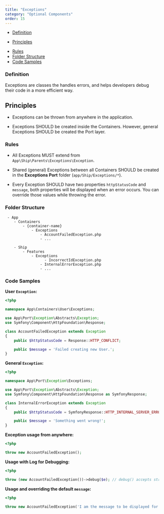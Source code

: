 ```yaml
---
title: "Exceptions"
category: "Optional Components"
order: 15
---
```


* [Definition](#definition)
- [Principles](#principles)
* [Rules](#rules)
* [Folder Structure](#folder-structure)
* [Code Samples](#code-samples)


<a name="definition"></a>
### Definition

Exceptions are classes the handles errors, and helps developers debug their code in a more efficient way.

<a name="principles"></a>

## Principles

- Exceptions can be thrown from anywhere in the application.

- Exceptions SHOULD be created inside the Containers. However, general Exceptions SHOULD be created the Port layer.

<a name="rules"></a>

### Rules

- All Exceptions MUST extend from `App\Ship\Parents\Exceptions\Exception`.

- Shared (general) Exceptions between all Containers SHOULD be created in the **Exceptions Port** folder (`app/Ship/Exceptions/*`).

- Every Exception SHOULD have two properties `httpStatusCode` and `message`, both properties will be displayed when an error occurs. You can override those values while throwing the error.

<a name="folder-structure"></a>

### Folder Structure

```
 - App
    - Containers
        - {container-name}
            - Exceptions
                - AccountFailedException.php
                - ...

    - Ship
        - Features
            - Exceptions
                  - IncorrectIdException.php
                - InternalErrorException.php
                - ...
```

<a name="code-samples"></a>

### Code Samples

**User `Exception`:**

```php
<?php

namespace App\Containers\User\Exceptions;

use App\Port\Exception\Abstracts\Exception;
use Symfony\Component\HttpFoundation\Response;

class AccountFailedException extends Exception
{
    public $httpStatusCode = Response::HTTP_CONFLICT;

    public $message = 'Failed creating new User.';
}
```

**General `Exception`:**

```php
<?php

namespace App\Port\Exception\Exceptions;

use App\Port\Exception\Abstracts\Exception;
use Symfony\Component\HttpFoundation\Response as SymfonyResponse;

class InternalErrorException extends Exception
{
    public $httpStatusCode = SymfonyResponse::HTTP_INTERNAL_SERVER_ERROR;

    public $message = 'Something went wrong!';
}
```

**Exception usage from anywhere:**

```php
<?php

throw new AccountFailedException();
```

**Usage with Log for Debugging:**

```php
<?php

throw (new AccountFailedException())->debug($e); // debug() accepts string or \Exception instance
```

**Usage and overriding the default `message`:**

```php
<?php

throw new AccountFailedException('I am the message to be displayed for the user');

```
